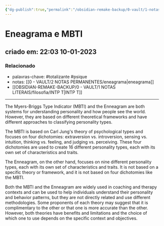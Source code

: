 ```yaml
---
{"dg-publish":true,"permalink":"/obsidian-remake-backup/0-vault/1-notas-literais/filosofia/eneagrama-e-mbti/","tags":["totalizante","psique"],"dgHomeLink":true,"dgShowLocalGraph":true,"dgShowFileTree":true,"noteIcon":""}
---
```


# Eneagrama e MBTI
## criado em: 22:03 10-01-2023

### Relacionado
- palavras-chave: #totalizante #psique 
- notas: [[0 - VAULT/2 NOTAS PERMANENTES/eneagrama\|eneagrama]]
- [[OBSIDIAN-REMAKE-BACKUP/0 - VAULT/1 NOTAS LITERAIS/filosofia/INTP T\|INTP T]]
---
The Myers-Briggs Type Indicator (MBTI) and the Enneagram are both systems for understanding personality and how people see the world. However, they are based on different theoretical frameworks and have different approaches to classifying personality types.

The MBTI is based on Carl Jung's theory of psychological types and focuses on four dichotomies: extraversion vs. introversion, sensing vs. intuition, thinking vs. feeling, and judging vs. perceiving. These four dichotomies are used to create 16 different personality types, each with its own set of characteristics and traits.

The Enneagram, on the other hand, focuses on nine different personality types, each with its own set of characteristics and traits. It is not based on a specific theory or framework, and it is not based on four dichotomies like the MBTI.

Both the MBTI and the Enneagram are widely used in coaching and therapy contexts and can be used to help individuals understand their personality and behavior patterns, but they are not directly related and use different methodologies. Some proponents of each theory may suggest that it is complimentary to the other or that one is more accurate than the other. However, both theories have benefits and limitations and the choice of which one to use depends on the specific context and objectives.
